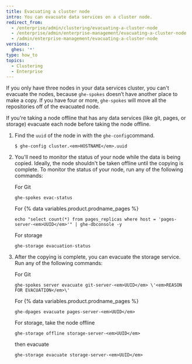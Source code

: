 ```yaml
---
title: Evacuating a cluster node
intro: You can evacuate data services on a cluster node.
redirect_from:
  - /enterprise/admin/clustering/evacuating-a-cluster-node
  - /enterprise/admin/enterprise-management/evacuating-a-cluster-node
  - /admin/enterprise-management/evacuating-a-cluster-node
versions:
  ghes: '*'
type: how_to
topics:
  - Clustering
  - Enterprise
---
```

If you only have three nodes in your data services cluster, you can't evacuate the nodes, because `ghe-spokes` doesn’t have another place to make a copy. If you have four or more, `ghe-spokes` will move all the repositories off of the evacuated node.

If you're taking a node offline that has any data services (like git, pages, or storage) evacuate each node before taking the node offline.

1. Find the `uuid` of the node in with the `ghe-config`command.

    ```shell
    $ ghe-config cluster.<em>HOSTNAME</em>.uuid
    ```

2. You'll need to monitor the status of your node while the data is being copied. Ideally, the node shouldn't be taken offline until the copying is complete. To monitor the status of your node, run any of the following commands:

    For Git
    ```
    ghe-spokes evac-status
    ```
    For {% data variables.product.prodname_pages %}
  
    ```shell
    echo "select count(*) from pages_replicas where host = 'pages-server-<em>UUID</em>'" | ghe-dbconsole -y
    ```
  
    For storage
    ```
    ghe-storage evacuation-status
    ```

3. After the copying is complete, you can evacuate the storage service. Run any of the following commands:

    For Git

    ```shell
    ghe-spokes server evacuate git-server-<em>UUID</em> \'<em>REASON FOR EVACUATION</em>\'
    ```
   
    For {% data variables.product.prodname_pages %}
    
    ```shell
    ghe-dpages evacuate pages-server-<em>UUID</em>
    ```
    
    For storage, take the node offline
    
    ```shell
    ghe-storage offline storage-server-<em>UUID</em>
    ```
    
      then evacuate
    
    ```shell
    ghe-storage evacuate storage-server-<em>UUID</em>
    ```